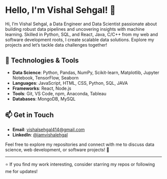 # Hello, I'm Vishal Sehgal! 👋

Hi, I’m Vishal Sehgal, a Data Engineer and Data Scientist passionate about building robust data pipelines and uncovering insights with machine learning. Skilled in Python, SQL, and React, Java, C/C++ from my web and software development roots, I create scalable data solutions. Explore my projects and let’s tackle data challenges together!

## 🔧 Technologies & Tools
- **Data Science**: Python, Pandas, NumPy, Scikit-learn, Matplotlib, Jupyter Notebook, TensorFlow, Seaborn
- **Languages**: JavaScript, HTML, CSS, Python, SQL, JAVA
- **Frameworks**: React, Node.js
- **Tools**: Git, VS Code, npm, Anaconda, Tableau
- **Databases**: MongoDB, MySQL


## 📫 Get in Touch
- **Email**: [vishalsehgal414@gmail.com](mailto:vishalsehgal414@gmail.com)
- **LinkedIn**: [@iamvishalehgal](https://www.linkedin.com/in/iamvishalsehgal) 

Feel free to explore my repositories and connect with me to discuss data science, web development, or software projects! 🚀

---
⭐️ If you find my work interesting, consider starring my repos or following me for updates!
